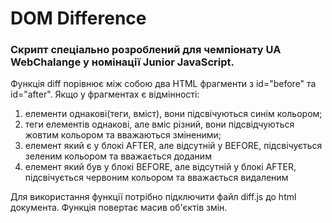 # DOM Difference

### Скрипт спеціально розроблений для чемпіонату UA WebChalange у номінації Junior JavaScript.

Функція diff порівнює між собою два HTML фрагменти з id="before" та id="after". Якщо у фрагментах є відмінності:

1. елементи однакові(теги, вміст), вони підсвічуються синім кольором;
1. теги елементів однакові, але вміс різний, вони підсвідчуються жовтим кольором та вважаються зміненими;
1. елемент який є у блокі AFTER, але відсутній у BEFORE, підсвічується зеленим кольором та вважається доданим
1. елемент який був у блокі BEFORE, але відсутній у блокі AFTER, підсвічується червоним кольором та вважається видаленим

Для використання функції потрібно підключити файл diff.js до html документа. Функція повертає масив об'єктів змін.